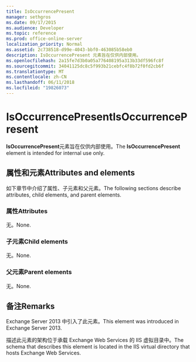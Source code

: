 ```yaml
---
title: IsOccurrencePresent
manager: sethgros
ms.date: 09/17/2015
ms.audience: Developer
ms.topic: reference
ms.prod: office-online-server
localization_priority: Normal
ms.assetid: 2c738518-d99e-4043-bbf0-463085b58eb0
description: IsOccurrencePresent 元素旨在仅供内部使用。
ms.openlocfilehash: 2a15fe7d3b0a05a776408195a313b33df596fc8f
ms.sourcegitcommit: 34041125dc8c5f993b21cebfc4f8b72f0fd2cb6f
ms.translationtype: MT
ms.contentlocale: zh-CN
ms.lasthandoff: 06/11/2018
ms.locfileid: "19826073"
---
```

# <a name="isoccurrencepresent"></a><span data-ttu-id="4543e-103">IsOccurrencePresent</span><span class="sxs-lookup"><span data-stu-id="4543e-103">IsOccurrencePresent</span></span>

<span data-ttu-id="4543e-104">**IsOccurrencePresent**元素旨在仅供内部使用。</span><span class="sxs-lookup"><span data-stu-id="4543e-104">The **IsOccurrencePresent** element is intended for internal use only.</span></span> 

## <a name="attributes-and-elements"></a><span data-ttu-id="4543e-105">属性和元素</span><span class="sxs-lookup"><span data-stu-id="4543e-105">Attributes and elements</span></span>

<span data-ttu-id="4543e-106">如下章节中介绍了属性、子元素和父元素。</span><span class="sxs-lookup"><span data-stu-id="4543e-106">The following sections describe attributes, child elements, and parent elements.</span></span>
  
### <a name="attributes"></a><span data-ttu-id="4543e-107">属性</span><span class="sxs-lookup"><span data-stu-id="4543e-107">Attributes</span></span>

<span data-ttu-id="4543e-108">无。</span><span class="sxs-lookup"><span data-stu-id="4543e-108">None.</span></span>
  
### <a name="child-elements"></a><span data-ttu-id="4543e-109">子元素</span><span class="sxs-lookup"><span data-stu-id="4543e-109">Child elements</span></span>

<span data-ttu-id="4543e-110">无。</span><span class="sxs-lookup"><span data-stu-id="4543e-110">None.</span></span>
  
### <a name="parent-elements"></a><span data-ttu-id="4543e-111">父元素</span><span class="sxs-lookup"><span data-stu-id="4543e-111">Parent elements</span></span>

<span data-ttu-id="4543e-112">无。</span><span class="sxs-lookup"><span data-stu-id="4543e-112">None.</span></span>
  
## <a name="remarks"></a><span data-ttu-id="4543e-113">备注</span><span class="sxs-lookup"><span data-stu-id="4543e-113">Remarks</span></span>

<span data-ttu-id="4543e-114">Exchange Server 2013 中引入了此元素。</span><span class="sxs-lookup"><span data-stu-id="4543e-114">This element was introduced in Exchange Server 2013.</span></span>
  
<span data-ttu-id="4543e-115">描述此元素的架构位于承载 Exchange Web Services 的 IIS 虚拟目录中。</span><span class="sxs-lookup"><span data-stu-id="4543e-115">The schema that describes this element is located in the IIS virtual directory that hosts Exchange Web Services.</span></span>
  

